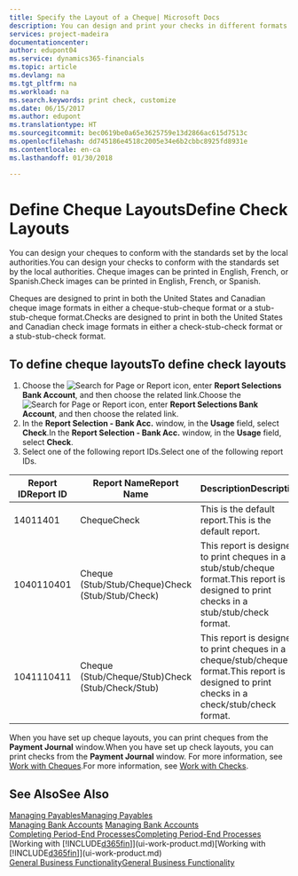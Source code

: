 ```yaml
---
title: Specify the Layout of a Cheque| Microsoft Docs
description: You can design and print your checks in different formats to conform with standards.
services: project-madeira
documentationcenter: 
author: edupont04
ms.service: dynamics365-financials
ms.topic: article
ms.devlang: na
ms.tgt_pltfrm: na
ms.workload: na
ms.search.keywords: print check, customize
ms.date: 06/15/2017
ms.author: edupont
ms.translationtype: HT
ms.sourcegitcommit: bec0619be0a65e3625759e13d2866ac615d7513c
ms.openlocfilehash: dd745186e4518c2005e34e6b2cbbc8925fd8931e
ms.contentlocale: en-ca
ms.lasthandoff: 01/30/2018

---
```

# <a name="define-check-layouts"></a><span data-ttu-id="0506d-103">Define Cheque Layouts</span><span class="sxs-lookup"><span data-stu-id="0506d-103">Define Check Layouts</span></span>
<span data-ttu-id="0506d-104">You can design your cheques to conform with the standards set by the local authorities.</span><span class="sxs-lookup"><span data-stu-id="0506d-104">You can design your checks to conform with the standards set by the local authorities.</span></span> <span data-ttu-id="0506d-105">Cheque images can be printed in English, French, or Spanish.</span><span class="sxs-lookup"><span data-stu-id="0506d-105">Check images can be printed in English, French, or Spanish.</span></span>

<span data-ttu-id="0506d-106">Cheques are designed to print in both the United States and Canadian cheque image formats in either a cheque-stub-cheque format or a stub-stub-cheque format.</span><span class="sxs-lookup"><span data-stu-id="0506d-106">Checks are designed to print in both the United States and Canadian check image formats in either a check-stub-check format or a stub-stub-check format.</span></span>

## <a name="to-define-check-layouts"></a><span data-ttu-id="0506d-107">To define cheque layouts</span><span class="sxs-lookup"><span data-stu-id="0506d-107">To define check layouts</span></span>
1. <span data-ttu-id="0506d-108">Choose the ![Search for Page or Report](media/ui-search/search_small.png "Search for Page or Report icon") icon, enter **Report Selections Bank Account**, and then choose the related link.</span><span class="sxs-lookup"><span data-stu-id="0506d-108">Choose the ![Search for Page or Report](media/ui-search/search_small.png "Search for Page or Report icon") icon, enter **Report Selections Bank Account**, and then choose the related link.</span></span>
2. <span data-ttu-id="0506d-109">In the **Report Selection - Bank Acc.** window, in the **Usage** field, select **Check**.</span><span class="sxs-lookup"><span data-stu-id="0506d-109">In the **Report Selection - Bank Acc.** window, in the **Usage** field, select **Check**.</span></span>
3. <span data-ttu-id="0506d-110">Select one of the following report IDs.</span><span class="sxs-lookup"><span data-stu-id="0506d-110">Select one of the following report IDs.</span></span>

| <span data-ttu-id="0506d-111">Report ID</span><span class="sxs-lookup"><span data-stu-id="0506d-111">Report ID</span></span> | <span data-ttu-id="0506d-112">Report Name</span><span class="sxs-lookup"><span data-stu-id="0506d-112">Report Name</span></span> | <span data-ttu-id="0506d-113">Description</span><span class="sxs-lookup"><span data-stu-id="0506d-113">Description</span></span> |
| --- | --- | --- |
| <span data-ttu-id="0506d-114">1401</span><span class="sxs-lookup"><span data-stu-id="0506d-114">1401</span></span> |<span data-ttu-id="0506d-115">Cheque</span><span class="sxs-lookup"><span data-stu-id="0506d-115">Check</span></span> |<span data-ttu-id="0506d-116">This is the default report.</span><span class="sxs-lookup"><span data-stu-id="0506d-116">This is the default report.</span></span> |
| <span data-ttu-id="0506d-117">10401</span><span class="sxs-lookup"><span data-stu-id="0506d-117">10401</span></span> |<span data-ttu-id="0506d-118">Cheque (Stub/Stub/Cheque)</span><span class="sxs-lookup"><span data-stu-id="0506d-118">Check (Stub/Stub/Check)</span></span> |<span data-ttu-id="0506d-119">This report is designed to print cheques in a stub/stub/cheque format.</span><span class="sxs-lookup"><span data-stu-id="0506d-119">This report is designed to print checks in a stub/stub/check format.</span></span> |
| <span data-ttu-id="0506d-120">10411</span><span class="sxs-lookup"><span data-stu-id="0506d-120">10411</span></span> |<span data-ttu-id="0506d-121">Cheque (Stub/Cheque/Stub)</span><span class="sxs-lookup"><span data-stu-id="0506d-121">Check (Stub/Check/Stub)</span></span> |<span data-ttu-id="0506d-122">This report is designed to print cheques in a cheque/stub/cheque format.</span><span class="sxs-lookup"><span data-stu-id="0506d-122">This report is designed to print checks in a check/stub/check format.</span></span> |

<span data-ttu-id="0506d-123">When you have set up cheque layouts, you can print cheques from the **Payment Journal** window.</span><span class="sxs-lookup"><span data-stu-id="0506d-123">When you have set up check layouts, you can print checks from the **Payment Journal** window.</span></span> <span data-ttu-id="0506d-124">For more information, see [Work with Cheques](payables-how-work-checks.md).</span><span class="sxs-lookup"><span data-stu-id="0506d-124">For more information, see [Work with Checks](payables-how-work-checks.md).</span></span>

## <a name="see-also"></a><span data-ttu-id="0506d-125">See Also</span><span class="sxs-lookup"><span data-stu-id="0506d-125">See Also</span></span>
[<span data-ttu-id="0506d-126">Managing Payables</span><span class="sxs-lookup"><span data-stu-id="0506d-126">Managing Payables</span></span>](payables-manage-payables.md)  
<span data-ttu-id="0506d-127">[Managing Bank Accounts](bank-manage-bank-accounts.md) </span><span class="sxs-lookup"><span data-stu-id="0506d-127">[Managing Bank Accounts](bank-manage-bank-accounts.md) </span></span>  
[<span data-ttu-id="0506d-128">Completing Period-End Processes</span><span class="sxs-lookup"><span data-stu-id="0506d-128">Completing Period-End Processes</span></span>](year-how-complete-period-end-processes.md)  
<span data-ttu-id="0506d-129">[Working with [!INCLUDE[d365fin](includes/d365fin_md.md)]](ui-work-product.md)</span><span class="sxs-lookup"><span data-stu-id="0506d-129">[Working with [!INCLUDE[d365fin](includes/d365fin_md.md)]](ui-work-product.md)</span></span>  
[<span data-ttu-id="0506d-130">General Business Functionality</span><span class="sxs-lookup"><span data-stu-id="0506d-130">General Business Functionality</span></span>](ui-across-business-areas.md)

